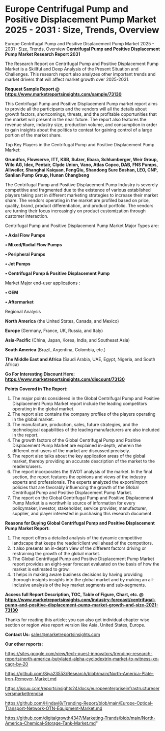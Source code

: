 # Europe Centrifugal Pump and Positive Displacement Pump Market 2025 - 2031 : Size, Trends, Overview
Europe Centrifugal Pump and Positive Displacement Pump Market 2025 - 2031 : Size, Trends, Overview
<strong>Centrifugal Pump and Positive Displacement Pump Market Research Report 2031</strong>

The Research Report on Centrifugal Pump and Positive Displacement Pump Market is a Skillful and Deep Analysis of the Present Situation and Challenges. This research report also analyzes other important trends and market drivers that will affect market growth over 2025-2031.

<strong>Request Sample Report @ <a href=https://www.marketreportsinsights.com/sample/73130>https://www.marketreportsinsights.com/sample/73130</a></strong>

This Centrifugal Pump and Positive Displacement Pump market report aims to provide all the participants and the vendors will all the details about growth factors, shortcomings, threats, and the profitable opportunities that the market will present in the near future. The report also features the revenue share, industry size, production volume, and consumption in order to gain insights about the politics to contest for gaining control of a large portion of the market share.

Top Key Players in the Centrifugal Pump and Positive Displacement Pump Market:

<strong>Grundfos, Flowserve, ITT, KSB, Sulzer, Ebara, Schlumberger, Weir Group, Wilo AG, Idex, Pentair, Clyde Union, Vano, Atlas Copco, DAB, FNS Pumps, Allweiler, Shanghai Kaiquan, FengQiu, Shandong Sure Boshan, LEO, CNP, Sanlian Pump Group, Hunan Changbeng</strong>

The Centrifugal Pump and Positive Displacement Pump Industry is severely competitive and fragmented due to the existence of various established players taking part in different marketing strategies to increase their market share. The vendors operating in the market are profiled based on price, quality, brand, product differentiation, and product portfolio. The vendors are turning their focus increasingly on product customization through customer interaction.

Centrifugal Pump and Positive Displacement Pump Market Major Types are:

<strong>• Axial Flow Pumps

• Mixed/Radial Flow Pumps

• Peripheral Pumps

• Jet Pumps

• Centrifugal Pump & Positive Displacement Pump</strong>

Market Major end-user applications :

<strong>• OEM

• Aftermarket</strong>

Regional Analysis

</u><strong><b>North America</b></strong> (the United States, Canada, and Mexico)

<strong><b>Europe </b></strong>(Germany, France, UK, Russia, and Italy)

<strong><b>Asia-Pacific</b></strong> (China, Japan, Korea, India, and Southeast Asia)

<strong><b>South America</b></strong> (Brazil, Argentina, Colombia, etc.)

<strong><b>The Middle East and Africa</b></strong> (Saudi Arabia, UAE, Egypt, Nigeria, and South Africa)

<strong>Go For Interesting Discount Here: <a href=https://www.marketreportsinsights.com/discount/73130>https://www.marketreportsinsights.com/discount/73130</a></strong>

<strong>Points Covered in The Report:</strong>
<ol>
  <li>The major points considered in the Global Centrifugal Pump and Positive Displacement Pump Market report include the leading competitors operating in the global market.</li>
  <li>The report also contains the company profiles of the players operating in the global market.</li>
  <li>The manufacture, production, sales, future strategies, and the technological capabilities of the leading manufacturers are also included in the report.</li>
  <li>The growth factors of the Global Centrifugal Pump and Positive Displacement Pump Market are explained in-depth, wherein the different end-users of the market are discussed precisely.</li>
  <li>The report also talks about the key application areas of the global market, thereby providing an accurate description of the market to the readers/users.</li>
  <li>The report incorporates the SWOT analysis of the market. In the final section, the report features the opinions and views of the industry experts and professionals. The experts analyzed the export/import policies that are favorably influencing the growth of the Global Centrifugal Pump and Positive Displacement Pump Market.</li>
  <li>The report on the Global Centrifugal Pump and Positive Displacement Pump Market is a worthwhile source of information for every policymaker, investor, stakeholder, service provider, manufacturer, supplier, and player interested in purchasing this research document.</li>
</ol>
<strong>Reasons for Buying Global Centrifugal Pump and Positive Displacement Pump Market Report:</strong>

<ol>
  <li>The report offers a detailed analysis of the dynamic competitive landscape that keeps the reader/client well ahead of the competitors.</li>
  <li>It also presents an in-depth view of the different factors driving or restraining the growth of the global market.</li>
  <li>The Global Centrifugal Pump and Positive Displacement Pump Market report provides an eight-year forecast evaluated on the basis of how the market is estimated to grow.</li>
  <li>It helps in making aware business decisions by having providing thorough insights insights into the global market and by making an all-inclusive analysis of the key market segments and sub-segments.</li>
</ol>
<strong>Access full Report Description, TOC, Table of Figure, Chart, etc. @ <a href=https://www.marketreportsinsights.com/industry-forecast/centrifugal-pump-and-positive-displacement-pump-market-growth-and-size-2021-73130>https://www.marketreportsinsights.com/industry-forecast/centrifugal-pump-and-positive-displacement-pump-market-growth-and-size-2021-73130</a></strong>


Thanks for reading this article; you can also get individual chapter wise section or region wise report version like Asia, United States, Europe.

<strong>Contact Us:</strong>
sales@marketreportsinsights.com

<strong>Our other reports:</strong>

<a href=https://sites.google.com/view/tech-quest-innovators/trending-research-reports/north-america-butylated-alpha-cyclodextrin-market-to-witness-xx-cagr-by-20>https://sites.google.com/view/tech-quest-innovators/trending-research-reports/north-america-butylated-alpha-cyclodextrin-market-to-witness-xx-cagr-by-20</a>

<a href=https://github.com/Siya23553/Research/blob/main/North-America-Plate-Iron-Remover-Market.md>https://github.com/Siya23553/Research/blob/main/North-America-Plate-Iron-Remover-Market.md</a>

<a href=https://issuu.com/reportsinsights24/docs/europeenterpriseinfrastructureserversmarkettrendsa>https://issuu.com/reportsinsights24/docs/europeenterpriseinfrastructureserversmarkettrendsa</a>

<a href=https://github.com/Hindavi8/Trending-Report/blob/main/Europe-Optical-Transport-Network-OTN-Equipment-Market.md>https://github.com/Hindavi8/Trending-Report/blob/main/Europe-Optical-Transport-Network-OTN-Equipment-Market.md</a>

<a href=https://github.com/digitalgrowth4347/Marketing-Trands/blob/main/North-America-Chemical-Storage-Tank-Market.md>https://github.com/digitalgrowth4347/Marketing-Trands/blob/main/North-America-Chemical-Storage-Tank-Market.md</a>"

